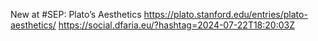 New at #SEP: Plato’s Aesthetics https://plato.stanford.edu/entries/plato-aesthetics/ https://social.dfaria.eu/?hashtag=2024-07-22T18:20:03Z